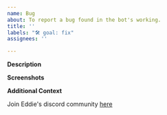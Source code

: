 ```yaml
---
name: Bug
about: To report a bug found in the bot's working.
title: ''
labels: "🛠 goal: fix"
assignees: ''

---
```


**Description**

<!-- A brief description of the question or issue, also include what you tried and what didn't work: -->

**Screenshots**

<!-- Please add a screenshot if applicable -->

**Additional Context**  <!-- Optional -->  

<!-- Add any other context about the problem here. -->

Join Eddie's discord community [here](http://discord.eddiehub.org)
